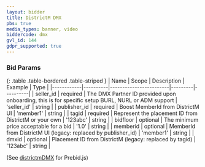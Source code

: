 ```yaml
---
layout: bidder
title: DistrictM DMX
pbs: true
media_types: banner, video
biddercode: dmx
gvl_id: 144
gdpr_supported: true
---
```


### Bid Params

{: .table .table-bordered .table-striped }
| Name       | Scope    | Description            | Example | Type     |
|------------|----------|------------------------|---------|----------|
| seller_id | required | The DMX Partner ID provided upon onboarding, this is for specific setup BURL, NURL or ADM support | 'seller_id' | string |
| publisher_id | required | Boost MemberId from DistrictM UI | 'member1' | string |
| tagid | required | Represent the placement ID from DistrictM or your own  | '123abc' | string |
| bidfloor | optional | The minimum price acceptable for a bid | '1.0' | string |
| memberid | optional | MemberId from DistrictM UI (legacy: replaced by publisher_id) | 'member1' | string |
| dmxid | optional | Placement ID from DistrictM (legacy: replaced by tagid) | '123abc' | string |

(See [districtmDMX](/dev-docs/bidders.html#districtmDMX) for Prebid.js)
